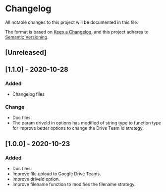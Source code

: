 # Changelog
All notable changes to this project will be documented in this file.

The format is based on [Keep a Changelog](https://keepachangelog.com/en/1.0.0/),
and this project adheres to [Semantic Versioning](https://semver.org/spec/v2.0.0.html).

## [Unreleased]

## [1.1.0] - 2020-10-28
### Added
- Changelog files

### Change
- Doc files.
- The param driveId in options has modified of string type to function type for improve better options to change the Drive Team Id strategy.

## [1.0.0] - 2020-10-23
### Added
- Doc files.
- Improve file upload to Google Drive Teams.
- Improve driveId option.
- Improve filename function to modifies the filename strategy.